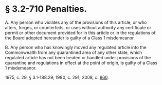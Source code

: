 # § 3.2-710 Penalties.

<p>A. Any person who violates any of the provisions of this article, or who alters, forges, or counterfeits, or uses without authority any certificate or permit or other document provided for in this article or in the regulations of the Board adopted hereunder is guilty of a Class 1 misdemeanor.</p><p>B. Any person who has knowingly moved any regulated article into the Commonwealth from any quarantined area of any other state, which regulated article has not been treated or handled under provisions of the quarantine and regulations in effect at the point of origin, is guilty of a Class 1 misdemeanor.</p><p>1975, c. 29, § 3.1-188.29; 1980, c. 291; 2008, c. <a href='http://lis.virginia.gov/cgi-bin/legp604.exe?081+ful+CHAP0860'>860</a>.</p>
